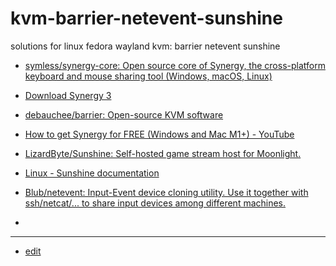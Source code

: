 # kvm-barrier-netevent-sunshine
solutions for linux fedora wayland kvm: barrier netevent sunshine



+ [symless/synergy-core: Open source core of Synergy, the cross-platform keyboard and mouse sharing tool (Windows, macOS, Linux)](https://github.com/symless/synergy-core)
+ [Download Synergy 3](https://symless.com/synergy/download)
 
+ [debauchee/barrier: Open-source KVM software](https://github.com/debauchee/barrier)
+ [How to get Synergy for FREE (Windows and Mac M1+) - YouTube](https://www.youtube.com/watch?v=F25-d3BHuqE)


+ [LizardByte/Sunshine: Self-hosted game stream host for Moonlight.](https://github.com/LizardByte/Sunshine)
+ [Linux - Sunshine documentation](https://docs.lizardbyte.dev/projects/sunshine/en/latest/building/linux.html)

+ [Blub/netevent: Input-Event device cloning utility. Use it together with ssh/netcat/... to share input devices among different machines.](https://github.com/Blub/netevent)
+ 


---
+ [edit](https://github.com/tom-sapletta-com/kvm-barrier-netevent-sunshine/edit/main/README.md)
